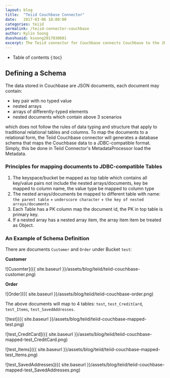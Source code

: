 ```yaml
---
layout: blog
title:  "Teiid Couchbase Connector"
date:   2017-03-06 18:00:00
categories: teiid
permalink: /teiid-connector-couchbase
author: Kylin Soong
duoshuoid: ksoong2017030601
excerpt: The Teiid connector for Couchbase connects Couchbase to the JBoss Data Viirtualization Platform. 
---
```


* Table of contents
{:toc}

## Defining a Schema

The data stored in Couchbase are JSON documents, each document may contain:

* key pair with no typed value
* nested arrays 
* arrays of differently-typed elements  
* nested documents which contain above 3 scenarios

which does not follow the rules of data typing and structure that apply to traditional relational tables and columns. To map the documents to a relational form, the Teiid Couchbase connector will generates a database schema that maps the Couchbase data to a JDBC-compatible format. Simply, this be done in Teiid Connector's MetadataProcessor load the Metadata.

### Principles for mapping documents to JDBC-compatible Tables

1. The keyspace/bucket be mapped as top table which contains all key/value pairs not include the nested arrays/documents, key be mapped to column name, the value type be mapped to column type
2. The nested arrays/documents be mapped to different table with name: `the parent table` + `underscore character` + `the key of nested arrays/documents`
3. Each Table has a PK column map the document id, the PK in top table is primary key.
4. If a nested array has a nested array item, the array item item be treated as Object.

### An Example of Schema Definition

There are documents `Customer` and `Order` under Bucket `test`:

**Customer**

![Cusomter]({{ site.baseurl }}/assets/blog/teiid/teiid-couchbase-customer.png)

**Order**

![Order]({{ site.baseurl }}/assets/blog/teiid/teiid-couchbase-order.png)

The above documents will map to 4 tables: `test`, `test_CreditCard`, `test_Items`, `test_SavedAddresses`.

![test]({{ site.baseurl }}/assets/blog/teiid/teiid-couchbase-mapped-test.png)

![test_CreditCard]({{ site.baseurl }}/assets/blog/teiid/teiid-couchbase-mapped-test_CreditCard.png)

![test_Items]({{ site.baseurl }}/assets/blog/teiid/teiid-couchbase-mapped-test_Items.png)

![test_SavedAddresses]({{ site.baseurl }}/assets/blog/teiid/teiid-couchbase-mapped-test_SavedAddresses.png)





